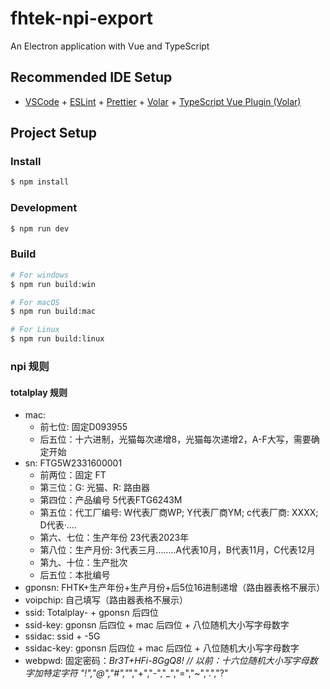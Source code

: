 # fhtek-npi-export

An Electron application with Vue and TypeScript

## Recommended IDE Setup

- [VSCode](https://code.visualstudio.com/) + [ESLint](https://marketplace.visualstudio.com/items?itemName=dbaeumer.vscode-eslint) + [Prettier](https://marketplace.visualstudio.com/items?itemName=esbenp.prettier-vscode) + [Volar](https://marketplace.visualstudio.com/items?itemName=Vue.volar) + [TypeScript Vue Plugin (Volar)](https://marketplace.visualstudio.com/items?itemName=Vue.vscode-typescript-vue-plugin)

## Project Setup

### Install

```bash
$ npm install
```

### Development

```bash
$ npm run dev
```

### Build

```bash
# For windows
$ npm run build:win

# For macOS
$ npm run build:mac

# For Linux
$ npm run build:linux
```

### npi 规则

#### totalplay 规则

- mac:
  - 前七位: 固定D093955
  - 后五位：十六进制，光猫每次递增8，光猫每次递增2，A-F大写，需要确定开始
- sn: FTG5W2331600001
  - 前两位：固定 FT
  - 第三位：G: 光猫、R: 路由器
  - 第四位：产品编号 5代表FTG6243M
  - 第五位：代工厂编号: W代表厂商WP; Y代表厂商YM; c代表厂商: XXXX; D代表·....
  - 第六、七位：生产年份 23代表2023年
  - 第八位：生产月份: 3代表三月........A代表10月，B代表11月，C代表12月
  - 第九、十位：生产批次
  - 后五位：本批编号
- gponsn: FHTK+生产年份+生产月份+后5位16进制递增（路由器表格不展示）
- voipchip: 自己填写（路由器表格不展示）
- ssid: Totalplay- + gponsn 后四位
- ssid-key: gponsn 后四位 + mac 后四位 + 八位随机大小写字母数字
- ssidac: ssid + -5G
- ssidac-key: gponsn 后四位 + mac 后四位 + 八位随机大小写字母数字
- webpwd: 固定密码：*Br3T+HFi-8GgQ8!  // 以前：十六位随机大小写字母数字加特定字符 "!","@","#","*","+","-","_","=","~",".","?"

